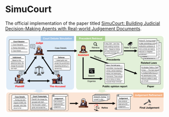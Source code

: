 # SimuCourt

The official implementation of the paper titled [SimuCourt: Building Judicial Decision-Making Agents with Real-world Judgement Documents](xxxxx). 

![Overview of our multi-agent framework for Judicial Decision-Making](https://github.com/Hezhitao2021/SimuCourt/blob/main/Framework.png)

